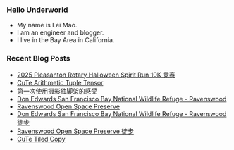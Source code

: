 ### Hello Underworld

- My name is Lei Mao.
- I am an engineer and blogger.
- I live in the Bay Area in California.


### Recent Blog Posts

<!-- BLOG-POST-LIST:START -->
- [2025 Pleasanton Rotary Halloween Spirit Run 10K 竞赛](https://leimao.github.io/life/2025-Pleasanton-Rotary-Halloween-Spirit-Run-10K/)
- [CuTe Arithmetic Tuple Tensor](https://leimao.github.io/blog/CuTe-Arithmetic-Tuple-Tensor/)
- [第一次使用摄影独脚架的感受](https://leimao.github.io/essay/%E7%AC%AC%E4%B8%80%E6%AC%A1%E4%BD%BF%E7%94%A8%E6%91%84%E5%BD%B1%E7%8B%AC%E8%84%9A%E6%9E%B6%E7%9A%84%E6%84%9F%E5%8F%97/)
- [Don Edwards San Francisco Bay National Wildlife Refuge - Ravenswood](https://leimao.github.io/photography/Don-Edwards-San-Francisco-Bay-National-Wildlife-Refuge-Ravenswood-2025-10-18/)
- [Ravenswood Open Space Preserve](https://leimao.github.io/photography/Ravenswood-Open-Space-Preserve-2025-10-18/)
- [Don Edwards San Francisco Bay National Wildlife Refuge - Ravenswood 徒步](https://leimao.github.io/life/Don-Edwards-San-Francisco-Bay-National-Wildlife-Refuge-Ravenswood-2025-10-18/)
- [Ravenswood Open Space Preserve 徒步](https://leimao.github.io/life/Ravenswood-Open-Space-Preserve-2025-10-18/)
- [CuTe Tiled Copy](https://leimao.github.io/blog/CuTe-Tiled-Copy/)
<!-- BLOG-POST-LIST:END -->

